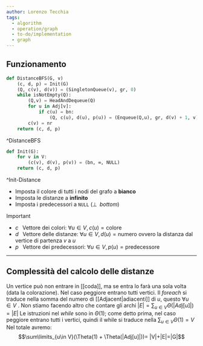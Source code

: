 ```yaml
---
author: Lorenzo Tecchia
tags:
  - algorithm
  - operation/graph
  - to-do/implementation
  - graph
---
```

## Funzionamento
```python
def DistanceBFS(G, v)
	(c, d, p) = Init(G)
	(Q, c(v), d(v)) = (SingletonQueue(v), gr, 0)
	while isNotEmpty(Q):
		(Q,v) = HeadAndDequeue(Q)
		for u in Adj[v]:
			if c(u) = bn:
				(Q, c(u), d(u), p(u)) = (Enqueue(Q,u), gr, d(v) + 1, v)
		c(v) = nr
	return (c, d, p)
```
^DistanceBFS

```python
def Init(G):
	for v in V:
		(c(v), d(v), p(v)) = (bn, ∞, NULL)
	return (c, d, p)
```
^Init-Distance

- Imposta il colore di tutti i nodi del grafo a **bianco**
-  Imposta le distanze a **infinito** 
-  Imposta i predecessori a `NULL` ($\bot\;\; bottom$)

>[!important] 
> - $c\;\;$ Vettore dei colori: $\forall u \in V, c(u)=\text{colore}$
> - $d\;\;$ Vettore delle distanze: $\forall u \in V, d(u)=\text{numero}$ ovvero la distanza dal vertice di partenza $v$ a $u$
> - $p\;\;$ Vettore dei predecessori: $\forall u \in V, p(u)=\text{predecessore}$

---
## Complessità del calcolo delle distanze
Un vertice può non entrare in [[coda]], ma se entra lo farà una sola volta (data la colorazione).
Nel caso peggiore entrano tutti vertici.
Il $for each$ si traduce nella somma del numero di [[Adjacent|adiacenti]] di $u$, questo $\forall u \in V$ . Non stiamo facendo altro che contare gli archi $|E|= \sum_{u \in V}\Theta(|Adj[u]|) = |E|$
Le istruzioni nel $while$ sono in $\Theta(1)$; come detto prima, nel caso peggiore entrano tutti i vertici, quindi il while si traduce nella $\sum_{u \in V}\Theta(1) = V$
Nel totale avremo:$$\sum\limits_{u\in V}(\Theta(1) + \Theta(|Adj[u]|))= |V|+|E|=|G|$$

